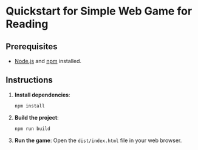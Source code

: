 # Quickstart for Simple Web Game for Reading

## Prerequisites

- [Node.js](https://nodejs.org/) and [npm](https://www.npmjs.com/) installed.

## Instructions

1. **Install dependencies**:
   ```bash
   npm install
   ```

2. **Build the project**:
   ```bash
   npm run build
   ```

3. **Run the game**:
   Open the `dist/index.html` file in your web browser.
